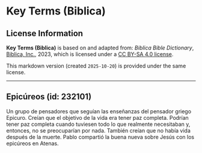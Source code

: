 # Key Terms (Biblica)

## License Information

**Key Terms (Biblica)** is based on and adapted from: _Biblica Bible Dictionary_, [Biblica, Inc.](https://www.biblica.com/), 2023, which is licensed under a [CC BY-SA 4.0 license](https://creativecommons.org/licenses/by-sa/4.0/legalcode.en).

This markdown version (created `2025-10-20`) is provided under the same license.



--------------------------------

## Epicúreos (id: 232101)

Un grupo de pensadores que seguían las enseñanzas del pensador griego Epicuro. Creían que el objetivo de la vida era tener paz completa. Podrían tener paz completa cuando tuviesen todo lo que realmente necesitaban y, entonces, no se preocuparían por nada. También creían que no había vida después de la muerte. Pablo compartió la buena nueva sobre Jesús con los epicúreos en Atenas.


